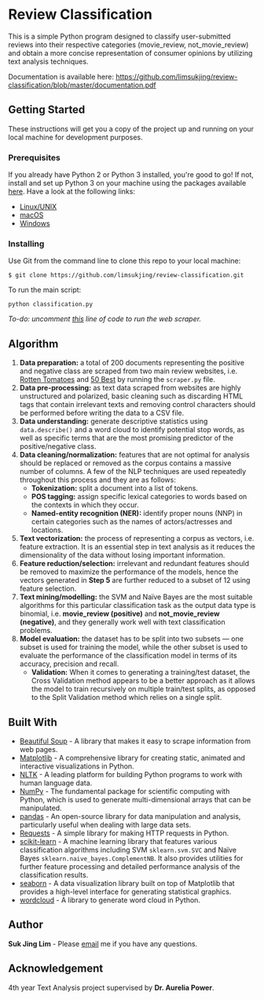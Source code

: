 # Review Classification

This is a simple Python program designed to classify user-submitted reviews into their respective categories (movie_review, not_movie_review) and obtain a more concise representation of consumer opinions by utilizing text analysis techniques.

Documentation is available here: https://github.com/limsukjing/review-classification/blob/master/documentation.pdf

## Getting Started

These instructions will get you a copy of the project up and running on your local machine for development purposes.

### Prerequisites

If you already have Python 2 or Python 3 installed, you're good to go! If not, install and set up Python 3 on your machine using the packages available [here](https://www.python.org/getit/). Have a look at the following links:

* [Linux/UNIX](https://docs.python.org/3/using/unix.html)
* [macOS](https://docs.python.org/3/using/mac.html)
* [Windows](https://docs.python.org/3/using/windows.html)

### Installing

Use Git from the command line to clone this repo to your local machine:  

```
$ git clone https://github.com/limsukjing/review-classification.git
```

To run the main script: 
```
python classification.py 
```

*To-do: uncomment [this](https://github.com/limsukjing/review-classification/blob/e16cf44ad1fc54afe46a9bd5d979c3c353ebde50/classification.py#L14-L15) line of code to run the web scraper.*

## Algorithm

1. **Data preparation:** a total of 200 documents representing the positive and negative class are scraped from two main review websites, i.e. [Rotten Tomatoes](https://www.rottentomatoes.com/) and [50 Best](https://www.theworlds50best.com/) by running the `scraper.py` file. 
2. **Data pre-processing:** as text data scraped from websites are highly unstructured and polarized, basic cleaning such as discarding HTML tags that contain irrelevant texts and removing control characters should be performed before writing the data to a CSV file. 
3. **Data understanding:** generate descriptive statistics using `data.describe()` and a word cloud to identify potential stop words, as well as specific terms that are the most promising predictor of the positive/negative class. 
4. **Data cleaning/normalization:** features that are not optimal for analysis should be replaced or removed as the corpus contains a massive number of columns. A few of the NLP techniques are used repeatedly throughout this process and they are as follows:
    - **Tokenization:** split a document into a list of tokens. 
    - **POS tagging:** assign specific lexical categories to words based on the contexts in which they occur.
    - **Named-entity recognition (NER):** identify proper nouns (NNP) in certain categories such as the names of actors/actresses and locations. 
5. **Text vectorization:** the process of representing a corpus as vectors, i.e. feature extraction. It is an essential step in text analysis as it reduces the dimensionality of the data without losing important information.
6. **Feature reduction/selection:** irrelevant and redundant features should be removed to maximize the performance of the models, hence the vectors generated in **Step 5** are further reduced to a subset of 12 using feature selection. 
7. **Text mining/modelling:** the SVM and Naïve Bayes are the most suitable algorithms for this particular classification task as the output data type is binomial, i.e. **movie_review (positive)** and **not_movie_review (negative)**, and they generally work well with text classification problems.
8. **Model evaluation:** the dataset has to be split into two subsets — one subset is used for training the model, while the other subset is used to evaluate the performance of the classification model in terms of its accuracy, precision and recall. 
    - **Validation:** When it comes to generating a training/test dataset, the Cross Validation method appears to be a better approach as it allows the model to train recursively on multiple train/test splits, as opposed to the Split Validation method which relies on a single split.

## Built With

* [Beautiful Soup](https://pypi.org/project/beautifulsoup4/) - A library that makes it easy to scrape information from web pages.
* [Matplotlib](https://matplotlib.org/) - A comprehensive library for creating static, animated and interactive visualizations in Python.
* [NLTK](https://www.nltk.org/) - A leading platform for building Python programs to work with human language data.
* [NumPy](https://numpy.org/) - The fundamental package for scientific computing with Python, which is used to generate multi-dimensional arrays that can be manipulated.
* [pandas](https://pandas.pydata.org/) - An open-source library for data manipulation and analysis, particularly useful when dealing with large data sets. 
* [Requests](https://requests.readthedocs.io/en/master/) - A simple library for making HTTP requests in Python. 
* [scikit-learn](https://scikit-learn.org/stable/) - A machine learning library that features various classification algorithms including SVM `sklearn.svm.SVC` and Naïve Bayes `sklearn.naive_bayes.ComplementNB`. It also provides utilities for further feature processing and detailed performance analysis of the classification results. 
* [seaborn](https://seaborn.pydata.org/) - A data visualization library built on top of Matplotlib that provides a high-level interface for generating statistical graphics.
* [wordcloud](https://pypi.org/project/wordcloud/) - A library to generate word cloud in Python. 

## Author

**Suk Jing Lim** - Please [email](mailto:limsukjing@gmail.com) me if you have any questions.

## Acknowledgement

4th year Text Analysis project supervised by **Dr. Aurelia Power**.
